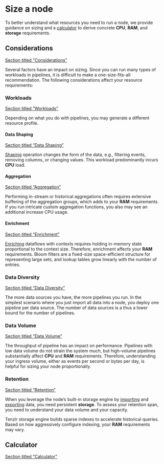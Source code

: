 # Size a node

To better understand what resources you need to run a node, we provide guidance on sizing and a [calculator](#calculator) to derive concrete **CPU**, **RAM**, and **storage** requirements.

## Considerations

[Section titled “Considerations”](#considerations)

Several factors have an impact on sizing. Since you can run many types of workloads in pipelines, it is difficult to make a one-size-fits-all recommendation. The following considerations affect your resource requirements:

### Workloads

[Section titled “Workloads”](#workloads)

Depending on what you do with pipelines, you may generate a different resource profile.

#### Data Shaping

[Section titled “Data Shaping”](#data-shaping)

[Shaping](/guides/data-shaping/shape-data) operation changes the form of the data, e.g., filtering events, removing columns, or changing values. This workload predominantly incurs **CPU** load.

#### Aggregation

[Section titled “Aggregation”](#aggregation)

Performing in-stream or historical aggregations often requires extensive buffering of the aggregation groups, which adds to your **RAM** requirements. If you run intricate custom aggregation functions, you also may see an additional increase CPU usage.

#### Enrichment

[Section titled “Enrichment”](#enrichment)

[Enriching](/explanations/enrichment) dataflows with contexts requires holding in-memory state proportional to the context size. Therefore, enrichment affects your **RAM** requirements. Bloom filters are a fixed-size space-efficient structure for representing large sets, and lookup tables grow linearly with the number of entries.

### Data Diversity

[Section titled “Data Diversity”](#data-diversity)

The more data sources you have, the more pipelines you run. In the simplest scenario where you just import all data into a node, you deploy one pipeline per data source. The number of data sources is a thus a lower bound for the number of pipelines.

### Data Volume

[Section titled “Data Volume”](#data-volume)

The throughput of pipeline has an impact on performance. Pipelines with low data volume do not strain the system much, but high-volume pipelines substantially affect **CPU** and **RAM** requirements. Therefore, understanding your ingress volume, either as events per second or bytes per day, is helpful for sizing your node proportionally.

### Retention

[Section titled “Retention”](#retention)

When you leverage the node’s built-in storage engine by [importing](/guides/edge-storage/import-into-a-node) and [exporting](/guides/edge-storage/export-from-a-node) data, you need persistent **storage**. To assess your retention span, you need to understand your data volume and your capacity.

Tenzir storage engine builds sparse indexes to accelerate historical queries. Based on how aggressively configure indexing, your **RAM** requirements may vary.

## Calculator

[Section titled “Calculator”](#calculator)
